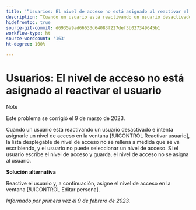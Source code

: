 ```yaml
---
title: '“Usuarios: El nivel de acceso no está asignado al reactivar el usuario”'
description: “Cuando un usuario está reactivando un usuario desactivado e intenta asignarle un nivel de acceso en la ventana Reactivar usuario, la lista desplegable de nivel de acceso no se rellena a medida que se va escribiendo, y el usuario no puede seleccionar un nivel de acceso. Si el usuario escribe el nivel de acceso y guarda, el nivel de acceso no se asigna al usuario reactivado.”
hidefromtoc: true
source-git-commit: d6935a9ad66633d64083f227def3b027349645b1
workflow-type: ht
source-wordcount: '163'
ht-degree: 100%

---
```



# Usuarios: El nivel de acceso no está asignado al reactivar el usuario

>[!NOTE]
>
>Este problema se corrigió el 9 de marzo de 2023.

Cuando un usuario está reactivando un usuario desactivado e intenta asignarle un nivel de acceso en la ventana [!UICONTROL Reactivar usuario], la lista desplegable de nivel de acceso no se rellena a medida que se va escribiendo, y el usuario no puede seleccionar un nivel de acceso. Si el usuario escribe el nivel de acceso y guarda, el nivel de acceso no se asigna al usuario.

**Solución alternativa**

Reactive el usuario y, a continuación, asigne el nivel de acceso en la ventana [!UICONTROL Editar persona].

_Informado por primera vez el 9 de febrero de 2023._

